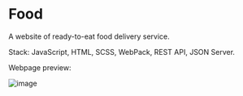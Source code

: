 # Food

A website of ready-to-eat food delivery service.

Stack: JavaScript, HTML, SCSS, WebPack, REST API, JSON Server.

Webpage preview:

![image](https://github.com/dmitry1210/Loft-House/blob/main/img/loft-house-screenshot.png)